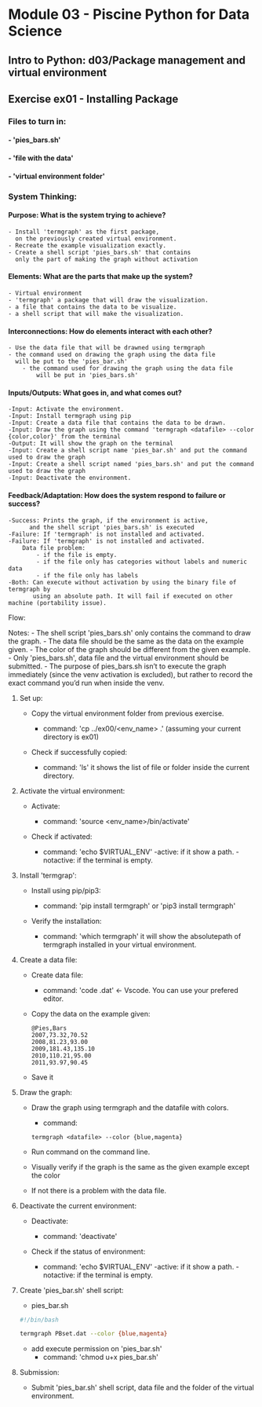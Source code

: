
# Module 03 - Piscine Python for Data Science
## Intro to Python: d03/Package management and virtual environment


## Exercise ex01 - Installing Package
### Files to turn in:
####		- 'pies_bars.sh'
####		- 'file with the data'
####		- 'virtual environment folder'

### System Thinking:

#### Purpose: What is the system trying to achieve?
	- Install 'termgraph' as the first package,
	  on the previously created virtual environment.
	- Recreate the example visualization exactly.
	- Create a shell script 'pies_bars.sh' that contains
	  only the part of making the graph without activation

#### Elements: What are the parts that make up  the system?
	- Virtual environment
	- 'termgraph' a package that will draw the visualization.
	- a file that contains the data to be visualize. 
	- a shell script that will make the visualization.

#### Interconnections: How do elements interact with each other?
	- Use the data file that will be drawned using termgraph
	- the command used on drawing the graph using the data file 
	  will be put to the 'pies_bar.sh'
		- the command used for drawing the graph using the data file 
			will be put in 'pies_bars.sh'

#### Inputs/Outputs: What goes in, and what comes out?
	-Input: Activate the environment.
	-Input: Install termgraph using pip
	-Input: Create a data file that contains the data to be drawn.
	-Input: Draw the graph using the command 'termgraph <datafile> --color {color,color}' from the terminal
	-Output: It will show the graph on the terminal
	-Input: Create a shell script name 'pies_bar.sh' and put the command used to draw the graph
	-Input: Create a shell script named 'pies_bars.sh' and put the command used to draw the graph
	-Input: Deactivate the environment.

#### Feedback/Adaptation: How does the system respond to failure or success?
	-Success: Prints the graph, if the environment is active,
		  and the shell script 'pies_bars.sh' is executed
	-Failure: If 'termgraph' is not installed and activated.
	-Failure: If 'termgraph' is not installed and activated.
		Data file problem:
			- if the file is empty.
			- if the file only has categories without labels and numeric data
			- if the file only has labels
	-Both: Can execute without activation by using the binary file of termgraph by
	       using an absolute path. It will fail if executed on other machine (portability issue).
			  


Flow:

Notes:
    - The shell script 'pies_bars.sh' only contains the command to draw the graph.
	- The data file should be the same as the data on the example given.
	- The color of the graph should be different from the given example.
	- Only 'pies_bars.sh', data file and the virtual environment should be submitted.
	- The purpose of pies_bars.sh isn’t to execute the graph immediately (since the venv activation is excluded), but rather to record the exact command you’d run when inside the venv.

1. Set up:
	- Copy the virtual environment folder from previous exercise.
		- command: 'cp ../ex00/<env_name> .'
		           (assuming your current directory is ex01)
	
	- Check if successfully copied:
		- command: 'ls'
					it shows the list of file or folder inside the current directory.

2. Activate the virtual environment:
	- Activate:
		- command: 'source <env_name>/bin/activate'
	
	- Check if activated:
		- command: 'echo $VIRTUAL_ENV'
			-active: if it show a path.
			-notactive: if the terminal is empty.

3. Install 'termgrap':
	- Install using pip/pip3:
		- command: 'pip install termgraph'
		           or 'pip3 install termgraph'

	- Verify the installation:
		- command: 'which termgraph'
		  it will show the absolutepath of termgraph installed in your virtual environment.

4. Create a data file:
	- Create data file:
		- command: 'code <filename>.dat' <- Vscode.
	      You can use your prefered editor.
	
	- Copy the data on the example given:
		```
		@Pies,Bars
		2007,73.32,70.52
		2008,81.23,93.00
		2009,181.43,135.10
		2010,110.21,95.00
		2011,93.97,90.45

		```
	- Save it

5. Draw the graph:
	- Draw the graph using termgraph and the datafile with colors.
		- command:
		```shell
		termgraph <datafile> --color {blue,magenta}
		```

	- Run command on the command line.
	- Visually verify if the graph is the same as the given example except the color
	- If not there is a problem with the data file.

6. Deactivate the current environment:
	- Deactivate:
		- command: 'deactivate'

	- Check if the status of environment:
		- command: 'echo $VIRTUAL_ENV'
			-active: if it show a path.
			-notactive: if the terminal is empty.

7. Create 'pies_bar.sh' shell script:
	- pies_bar.sh
	```bash
	#!/bin/bash

	termgraph PBset.dat --color {blue,magenta}
	```

	- add execute permission on 'pies_bar.sh'
		- command: 'chmod u+x pies_bar.sh'

8. Submission:
	- Submit 'pies_bar.sh' shell script, data file and the folder of the virtual environment.


